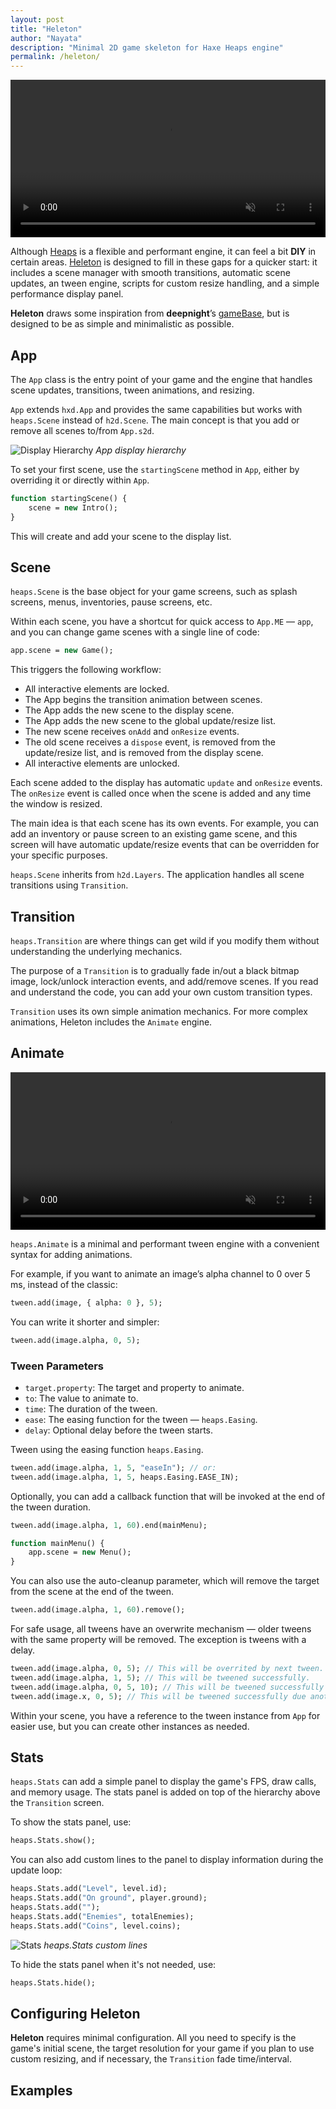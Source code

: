 ```yaml
---
layout: post
title: "Heleton"
author: "Nayata"
description: "Minimal 2D game skeleton for Haxe Heaps engine"
permalink: /heleton/
---
```


<center><video width="100%" autoplay muted loop><source src="/media/template.mp4" type="video/mp4"></video></center>
<p></p>

Although [Heaps](https://heaps.io/) is a flexible and performant engine, it can feel a bit **DIY** in certain areas. [Heleton](https://github.com/nayata/editor) is designed to fill in these gaps for a quicker start: it includes a scene manager with smooth transitions, automatic scene updates, an tween engine, scripts for custom resize handling, and a simple performance display panel.

**Heleton** draws some inspiration from **deepnight**’s [gameBase](https://github.com/deepnight/gameBase), but is designed to be as simple and minimalistic as possible.

## App

The `App` class is the entry point of your game and the engine that handles scene updates, transitions, tween animations, and resizing.

`App` extends `hxd.App` and provides the same capabilities but works with `heaps.Scene` instead of `h2d.Scene`. The main concept is that you add or remove all scenes to/from `App.s2d`.

![Display Hierarchy](/media/hierarchy.png "Display Hierarchy")
_App display hierarchy_

To set your first scene, use the `startingScene` method in `App`, either by overriding it or directly within `App`.

```haxe
function startingScene() {
    scene = new Intro();
}
```

This will create and add your scene to the display list.

## Scene

`heaps.Scene` is the base object for your game screens, such as splash screens, menus, inventories, pause screens, etc.

Within each scene, you have a shortcut for quick access to `App.ME` — `app`, and you can change game scenes with a single line of code:

```haxe
app.scene = new Game();
```

This triggers the following workflow:
* All interactive elements are locked.
* The App begins the transition animation between scenes.
* The App adds the new scene to the display scene.
* The App adds the new scene to the global update/resize list.
* The new scene receives `onAdd` and `onResize` events.
* The old scene receives a `dispose` event, is removed from the update/resize list, and is removed from the display scene.
* All interactive elements are unlocked.

Each scene added to the display has automatic `update` and `onResize` events. The `onResize` event is called once when the scene is added and any time the window is resized.

The main idea is that each scene has its own events. For example, you can add an inventory or pause screen to an existing game scene, and this screen will have automatic update/resize events that can be overridden for your specific purposes.

`heaps.Scene` inherits from `h2d.Layers`. The application handles all scene transitions using `Transition`.

## Transition

`heaps.Transition` are where things can get wild if you modify them without understanding the underlying mechanics.

The purpose of a `Transition` is to gradually fade in/out a black bitmap image, lock/unlock interaction events, and add/remove scenes. If you read and understand the code, you can add your own custom transition types.

`Transition` uses its own simple animation mechanics. For more complex animations, Heleton includes the `Animate` engine.

## Animate

<center><video width="100%" autoplay muted loop><source src="/media/tween.mp4" type="video/mp4"></video></center>
<p></p>

`heaps.Animate` is a minimal and performant tween engine with a convenient syntax for adding animations.

For example, if you want to animate an image’s alpha channel to 0 over 5 ms, instead of the classic:

```haxe
tween.add(image, { alpha: 0 }, 5);
```

You can write it shorter and simpler:

```haxe
tween.add(image.alpha, 0, 5);
```

### Tween Parameters
- `target.property`: The target and property to animate.
- `to`: The value to animate to.
- `time`: The duration of the tween.
- `ease`: The easing function for the tween — `heaps.Easing`.
- `delay`: Optional delay before the tween starts.

Tween using the easing function `heaps.Easing`.
```haxe
tween.add(image.alpha, 1, 5, "easeIn"); // or:
tween.add(image.alpha, 1, 5, heaps.Easing.EASE_IN);
```

Optionally, you can add a callback function that will be invoked at the end of the tween duration.

```haxe
tween.add(image.alpha, 1, 60).end(mainMenu);

function mainMenu() {
	app.scene = new Menu();
}
```

You can also use the auto-cleanup parameter, which will remove the target from the scene at the end of the tween.

```haxe
tween.add(image.alpha, 1, 60).remove();
```

For safe usage, all tweens have an overwrite mechanism — older tweens with the same property will be removed. The exception is tweens with a delay.

```haxe
tween.add(image.alpha, 0, 5); // This will be overrited by next tween.
tween.add(image.alpha, 1, 5); // This will be tweened successfully.
tween.add(image.alpha, 0, 5, 10); // This will be tweened successfully due delay.
tween.add(image.x, 0, 5); // This will be tweened successfully due another setter.
```

Within your scene, you have a reference to the tween instance from `App` for easier use, but you can create other instances as needed.

## Stats

`heaps.Stats` can add a simple panel to display the game's FPS, draw calls, and memory usage. The stats panel is added on top of the hierarchy above the `Transition` screen.

To show the stats panel, use:

```haxe
heaps.Stats.show();
```

You can also add custom lines to the panel to display information during the update loop:

```haxe
heaps.Stats.add("Level", level.id);
heaps.Stats.add("On ground", player.ground);
heaps.Stats.add("");
heaps.Stats.add("Enemies", totalEnemies);
heaps.Stats.add("Coins", level.coins);
```

![Stats](/media/stats.jpg "Stats")
_heaps.Stats custom lines_

To hide the stats panel when it's not needed, use:

```haxe
heaps.Stats.hide();
```

## Configuring Heleton

**Heleton** requires minimal configuration. All you need to specify is the game's initial scene, the target resolution for your game if you plan to use custom resizing, and if necessary, the `Transition` fade time/interval.

## Examples